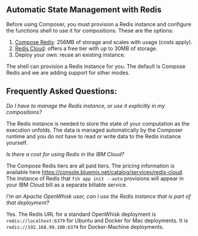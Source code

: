 ## Automatic State Management with Redis

Before using Composer, you must provision a Redis instance and
configure the functions shell to use it for compositions. These are
the options:

1. [Compose Redis](https://console.bluemix.net/catalog/services/compose-for-redis/): 256MB of storage and scales with usage (costs apply).
2. [Redis Cloud](https://console.bluemix.net/catalog/services/redis-cloud): offers a free tier with up to 30MB of storage.
3. Deploy your own: reuse an existing instance.

The shell can provision a Redis instance for you. The default is
Compose Redis and we are adding support for other modes.

## Frequently Asked Questions:

*Do I have to manage the Redis instance, or use it explicitly in my compositions?*

The Redis instance is needed to store the state of your computation as the execution unfolds. The data is managed automatically by the Composer runtime and you do not have to read or write data to the Redis instance yourself.

*Is there a cost for using Redis in the IBM Cloud?*

The Compose Redis tiers are all paid tiers. The pricing information is available here https://console.bluemix.net/catalog/services/redis-cloud. The instance of Redis that `fsh app init --auto` provisions will appear in your IBM Cloud bill as a separate billable service.

*I'm an Apache OpenWhisk user, can I use the Redis instance that is part of that deployment?*

Yes. The Redis URL for a standard OpenWhisk deployment is `redis://localhost:6379` for Ubuntu and Docker for Mac deployments. It is `redis://192.168.99.100:6379` for Docker-Machine deployments.